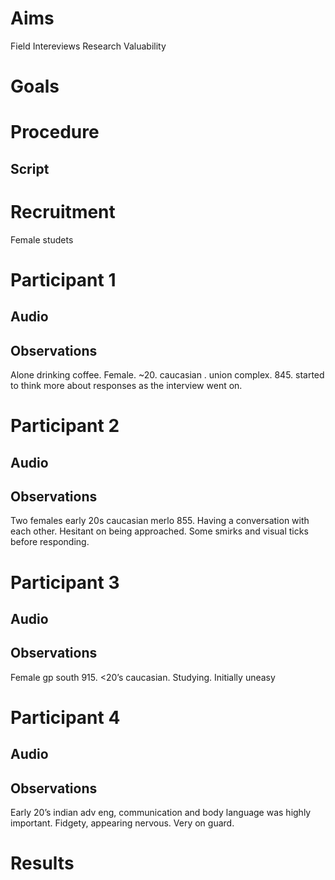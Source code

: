 <h1>Aims</h1>
Field Intereviews
Research
Valuability

<h1>Goals</h1>

<h1>Procedure</h1>
<h2>Script</h2>

<h1>Recruitment</h1>
Female studets 

<h1>Participant 1</h1>
<h2>Audio</h2>
<h2>Observations</h2>
Alone drinking coffee. Female. ~20. caucasian . union complex. 845. started to think more about responses as the interview went on. 

<h1>Participant 2</h1>
<h2>Audio</h2>
<h2>Observations</h2>
Two females early 20s caucasian merlo 855. Having a conversation with each other. Hesitant on being approached. Some smirks and visual ticks before responding.

<h1>Participant 3</h1>
<h2>Audio</h2>
<h2>Observations</h2>
Female gp south 915. <20’s caucasian. Studying. Initially uneasy

<h1>Participant 4</h1>
<h2>Audio</h2>
<h2>Observations</h2>
Early 20’s indian adv eng,  communication and body language was highly important. Fidgety, appearing nervous. Very on guard.

<h1>Results</h1>
